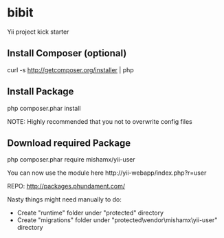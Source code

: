bibit
=====

Yii project kick starter

Install Composer (optional)
---------------------------
curl -s http://getcomposer.org/installer | php

Install Package
---------------
php composer.phar install

NOTE: Highly recommended that you not to overwrite config files

Download required Package
-------------------------
php composer.phar require mishamx/yii-user

You can now use the module here http://yii-webapp/index.php?r=user


REPO:
http://packages.phundament.com/

Nasty things might need manually to do:
- Create "runtime" folder under "protected" directory
- Create "migrations" folder under "protected\vendor\mishamx\yii-user" directory
